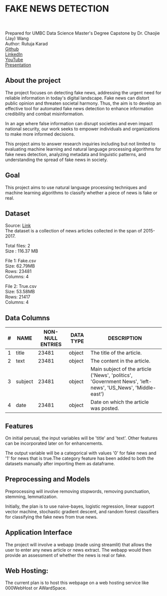 # FAKE NEWS DETECTION<br><br>
Prepared for UMBC Data Science Master's Degree Capstone by Dr. Chaojie (Jay) Wang<br>
Author: Rutuja Karad <br>
<a href="https://github.com/RUTUJA8599">Github</a><br>
<a href="https://www.linkedin.com/in/rutuja-karad/">LinkedIn</a><br>
<a href="https://www.youtube.com/channel/UCy_nRgyLsoAWP6w29-_n7zg">YouTube</a><br>
<a href="https://docs.google.com/presentation/d/1OhL_sn4j4BHtAmBepcAW6N8YUbZaW_Hro7BVr1VS-_s/edit?usp=sharing">Presentation</a>
</p> </h1>

<p style="font-size:16px">

</p>


## About the project
The project focuses on detecting fake news, addressing the urgent need for reliable information in today's digital landscape. Fake news can distort public opinion and threaten societal harmony. Thus, the aim is to develop an effective tool for automated fake news detection to enhance information credibility and combat misinformation.

In an age where false information can disrupt societies and even impact national security, our work seeks to empower individuals and organizations to make more informed decisions.

This project aims to answer research inquiries including but not limited to evaluating machine learning and natural language processing algorithms for fake news detection, analyzing metadata and linguistic patterns, and understanding the spread of fake news in society.

## Goal
This project aims to use natural language processing techniques and machine learning algorithms to classify whether a piece of news is fake or real.<br>

## Dataset
Source: <a href="https://www.kaggle.com/datasets/clmentbisaillon/fake-and-real-news-dataset">Link</a><br>
The dataset is a collection of news articles collected in the span of 2015-2017.

Total files: 2  <br>
Size : 116.37 MB <br>

File 1: Fake.csv <br>
Size: 62.79MB <br>
Rows: 23481 <br>
Columns: 4 <br>

File 2: True.csv <br>
Size: 53.58MB <br>
Rows: 21417 <br>
Columns: 4 <br>


## Data Columns

|  #  | NAME     | NON-NULL ENTRIES  | DATA TYPE   | DESCRIPTION
|---|------------------|------------------|---------| --------|
|  1  | title    | 23481  | object  | The title of the article. |
|  2  | text     | 23481   | object  | The content in the article. |
|  3  | subject  | 23481   | object  | Main subject of the article ('News', 'politics', 'Government News', 'left-news', 'US_News', 'Middle-east') |
|  4  | date     | 23481   | object  | Date on which the article was posted. |


## Features
On initial perusal, the input variables will be 'title' and 'text'. Other features can be incorporated later on for enhancements.

The output variable will be a categorical with values '0' for fake news and '1' for news that is true.The category feature has been added to both the datasets manually after importing them as dataframe.

## Preprocessing and Models
Preprocessing will involve removing stopwords, removing punctuation, stemming, lemmatization.

Initially, the plan is to use naive-bayes, logistic regression, linear support vector machine, stochastic gradient descent, and random forest classifiers for classifying the fake news from true news. <br>

## Application Interface
The project will involve a webapp (made using streamlit) that allows the user to enter any news article or news extract. The webapp would then provide an assessment of whether the news is real or fake. <br>

## Web Hosting:
The current plan is to host this webpage on a web hosting service like 000WebHost or AWardSpace. <br>
